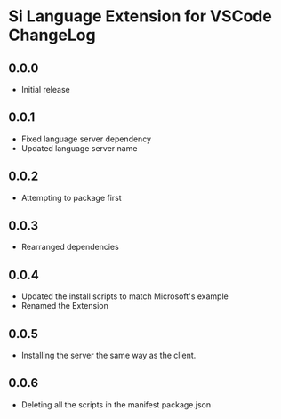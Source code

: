 # Si Language Extension for VSCode ChangeLog

## 0.0.0
- Initial release

## 0.0.1
- Fixed language server dependency
- Updated language server name

## 0.0.2
- Attempting to package first

## 0.0.3
- Rearranged dependencies

## 0.0.4
- Updated the install scripts to match Microsoft's example
- Renamed the Extension

## 0.0.5
- Installing the server the same way as the client.

## 0.0.6
- Deleting all the scripts in the manifest package.json